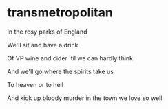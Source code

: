 # transmetropolitan

In the rosy parks of England

We'll sit and have a drink

Of VP wine and cider 'til we can hardly think

And we'll go where the spirits take us

To heaven or to hell

And kick up bloody murder in the town we love so well
